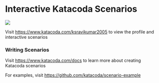 # Interactive Katacoda Scenarios

[![](http://shields.katacoda.com/katacoda/ksravikumar2005/count.svg)](https://www.katacoda.com/ksravikumar2005 "Get your profile on Katacoda.com")

Visit https://www.katacoda.com/ksravikumar2005 to view the profile and interactive scenarios

### Writing Scenarios
Visit https://www.katacoda.com/docs to learn more about creating Katacoda scenarios

For examples, visit https://github.com/katacoda/scenario-example
